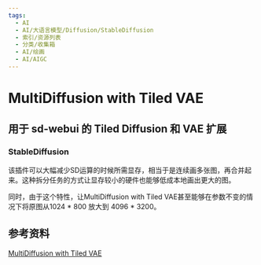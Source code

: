 ```yaml
---
tags:
  - AI
  - AI/大语言模型/Diffusion/StableDiffusion
  - 索引/资源列表
  - 分类/收集箱
  - AI/绘画
  - AI/AIGC
---
```

# MultiDiffusion with Tiled VAE 

## 用于 sd-webui 的 Tiled Diffusion 和 VAE 扩展

### StableDiffusion

该插件可以大幅减少SD运算的时候所需显存，相当于是连续画多张图，再合并起来。这种拆分任务的方式让显存较小的硬件也能够低成本地画出更大的图。

同时，由于这个特性，让MultiDiffusion with Tiled VAE甚至能够在参数不变的情况下将原图从1024 * 800 放大到 4096 * 3200。

## 参考资料

[MultiDiffusion with Tiled VAE ](https://github.com/pkuliyi2015/multidiffusion-upscaler-for-automatic1111)
